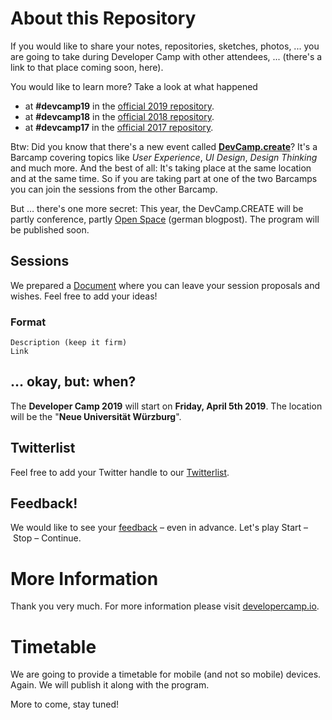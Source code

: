 # About this Repository

If you would like to share your notes, repositories, sketches, photos, ... you are going to take during Developer Camp
with other attendees, ... (there's a link to that place coming soon, here).

You would like to learn more? Take a look at what happened

- at **#devcamp19** in the [official 2019 repository](https://github.com/developercamp/devcamp19).
- at **#devcamp18** in the [official 2018 repository](https://github.com/developercamp/devcamp18).
- at **#devcamp17** in the [official 2017 repository](https://github.com/developercamp/devcamp17).

Btw: Did you know that there's a new event called **[DevCamp.create](https://developercamp.io/create)**? It's a Barcamp covering topics like _User Experience_, _UI Design_, _Design Thinking_ and much more. And the best of all: It's taking place at the same location and at the same time. So if you are taking part at one of the two Barcamps you can join the sessions from the other Barcamp.

But … there's one more secret: This year, the DevCamp.CREATE will be partly conference, partly [Open Space](https://blog.mayflower.de/8390-open-space.html) (german blogpost). The program will be published soon.

## Sessions

We prepared a [Document](https://github.com/developercamp/devcamp20/blob/master/sessions.md) where you can leave your session proposals and wishes. Feel free to add your ideas!

### Format

	Description (keep it firm)
	Link

## … okay, but: when?

The **Developer Camp 2019** will start on **Friday, April 5th 2019**. The location will be the "**Neue Universität Würzburg**".


## Twitterlist
Feel free to add your Twitter handle to our [Twitterlist](https://github.com/developercamp/devcamp20/blob/master/twitterlist.md).

## Feedback! 

We would like to see your [feedback](https://github.com/developercamp/devcamp20/blob/master/feedback.md) – even in advance. Let's play Start – Stop – Continue. 

# More Information

Thank you very much. For more information please visit [developercamp.io](https://developercamp.io).

# Timetable

We are going to provide a timetable for mobile (and not so mobile) devices. Again. We will publish it along with the program.

More to come, stay tuned!
